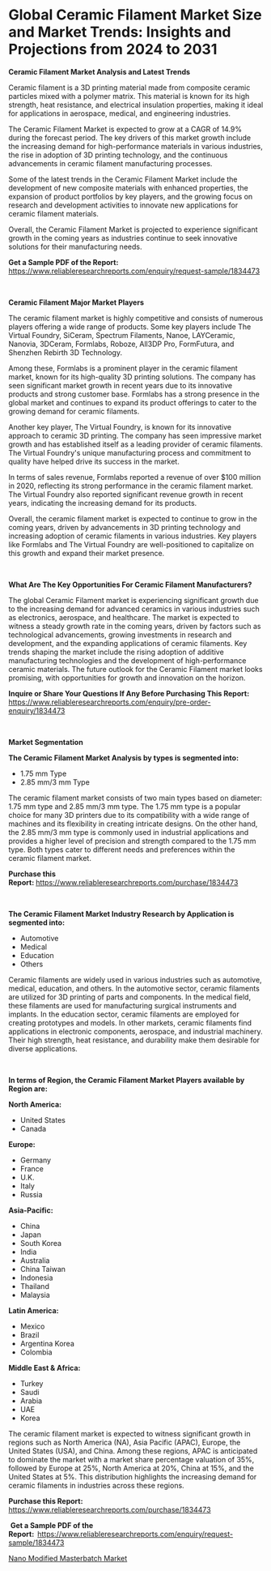 <p><h1>Global Ceramic Filament Market Size and Market Trends: Insights and Projections from 2024 to 2031</h1></p><p><strong>Ceramic Filament Market Analysis and Latest Trends</strong></p>
<p><p>Ceramic filament is a 3D printing material made from composite ceramic particles mixed with a polymer matrix. This material is known for its high strength, heat resistance, and electrical insulation properties, making it ideal for applications in aerospace, medical, and engineering industries.</p><p>The Ceramic Filament Market is expected to grow at a CAGR of 14.9% during the forecast period. The key drivers of this market growth include the increasing demand for high-performance materials in various industries, the rise in adoption of 3D printing technology, and the continuous advancements in ceramic filament manufacturing processes.</p><p>Some of the latest trends in the Ceramic Filament Market include the development of new composite materials with enhanced properties, the expansion of product portfolios by key players, and the growing focus on research and development activities to innovate new applications for ceramic filament materials.</p><p>Overall, the Ceramic Filament Market is projected to experience significant growth in the coming years as industries continue to seek innovative solutions for their manufacturing needs.</p></p>
<p><strong>Get a Sample PDF of the Report:&nbsp;</strong> <a href="https://www.reliableresearchreports.com/enquiry/request-sample/1834473">https://www.reliableresearchreports.com/enquiry/request-sample/1834473</a></p>
<p>&nbsp;</p>
<p><strong>Ceramic Filament Major Market Players</strong></p>
<p><p>The ceramic filament market is highly competitive and consists of numerous players offering a wide range of products. Some key players include The Virtual Foundry, SiCeram, Spectrum Filaments, Nanoe, LAYCeramic, Nanovia, 3DCeram, Formlabs, Roboze, All3DP Pro, FormFutura, and Shenzhen Rebirth 3D Technology. </p><p>Among these, Formlabs is a prominent player in the ceramic filament market, known for its high-quality 3D printing solutions. The company has seen significant market growth in recent years due to its innovative products and strong customer base. Formlabs has a strong presence in the global market and continues to expand its product offerings to cater to the growing demand for ceramic filaments.</p><p>Another key player, The Virtual Foundry, is known for its innovative approach to ceramic 3D printing. The company has seen impressive market growth and has established itself as a leading provider of ceramic filaments. The Virtual Foundry's unique manufacturing process and commitment to quality have helped drive its success in the market.</p><p>In terms of sales revenue, Formlabs reported a revenue of over $100 million in 2020, reflecting its strong performance in the ceramic filament market. The Virtual Foundry also reported significant revenue growth in recent years, indicating the increasing demand for its products.</p><p>Overall, the ceramic filament market is expected to continue to grow in the coming years, driven by advancements in 3D printing technology and increasing adoption of ceramic filaments in various industries. Key players like Formlabs and The Virtual Foundry are well-positioned to capitalize on this growth and expand their market presence.</p></p>
<p>&nbsp;</p>
<p><strong>What Are The Key Opportunities For Ceramic Filament Manufacturers?</strong></p>
<p><p>The global Ceramic Filament market is experiencing significant growth due to the increasing demand for advanced ceramics in various industries such as electronics, aerospace, and healthcare. The market is expected to witness a steady growth rate in the coming years, driven by factors such as technological advancements, growing investments in research and development, and the expanding applications of ceramic filaments. Key trends shaping the market include the rising adoption of additive manufacturing technologies and the development of high-performance ceramic materials. The future outlook for the Ceramic Filament market looks promising, with opportunities for growth and innovation on the horizon.</p></p>
<p><strong>Inquire or Share Your Questions If Any Before Purchasing This Report:</strong> <a href="https://www.reliableresearchreports.com/enquiry/pre-order-enquiry/1834473">https://www.reliableresearchreports.com/enquiry/pre-order-enquiry/1834473</a></p>
<p>&nbsp;</p>
<p><strong>Market Segmentation</strong></p>
<p><strong>The Ceramic Filament Market Analysis by types is segmented into:</strong></p>
<p><ul><li>1.75 mm Type</li><li>2.85 mm/3 mm Type</li></ul></p>
<p><p>The ceramic filament market consists of two main types based on diameter: 1.75 mm type and 2.85 mm/3 mm type. The 1.75 mm type is a popular choice for many 3D printers due to its compatibility with a wide range of machines and its flexibility in creating intricate designs. On the other hand, the 2.85 mm/3 mm type is commonly used in industrial applications and provides a higher level of precision and strength compared to the 1.75 mm type. Both types cater to different needs and preferences within the ceramic filament market.</p></p>
<p><strong>Purchase this Report:&nbsp;</strong><a href="https://www.reliableresearchreports.com/purchase/1834473">https://www.reliableresearchreports.com/purchase/1834473</a></p>
<p>&nbsp;</p>
<p><strong>The Ceramic Filament Market Industry Research by Application is segmented into:</strong></p>
<p><ul><li>Automotive</li><li>Medical</li><li>Education</li><li>Others</li></ul></p>
<p><p>Ceramic filaments are widely used in various industries such as automotive, medical, education, and others. In the automotive sector, ceramic filaments are utilized for 3D printing of parts and components. In the medical field, these filaments are used for manufacturing surgical instruments and implants. In the education sector, ceramic filaments are employed for creating prototypes and models. In other markets, ceramic filaments find applications in electronic components, aerospace, and industrial machinery. Their high strength, heat resistance, and durability make them desirable for diverse applications.</p></p>
<p>&nbsp;</p>
<p><strong>In terms of Region, the Ceramic Filament Market Players available by Region are:</strong></p>
<p>
    <p> <strong> North America: </strong>
        <ul>
            <li>United States</li>
            <li>Canada</li>
        </ul>
        </p> 
    <p> <strong> Europe: </strong>
        <ul>
            <li>Germany</li>
            <li>France</li>
            <li>U.K.</li>
            <li>Italy</li>
            <li>Russia</li>
        </ul>
        </p> 
    <p> <strong> Asia-Pacific: </strong>
        <ul>
            <li>China</li>
            <li>Japan</li>
            <li>South Korea</li>
            <li>India</li>
            <li>Australia</li>
            <li>China Taiwan</li>
            <li>Indonesia</li>
            <li>Thailand</li>
            <li>Malaysia</li>
        </ul>
        </p> 
    <p> <strong> Latin America: </strong>
        <ul>
            <li>Mexico</li>
            <li>Brazil</li>
            <li>Argentina Korea</li>
            <li>Colombia</li>
        </ul>
        </p> 
    <p> <strong> Middle East & Africa: </strong>
        <ul>
            <li>Turkey</li>
            <li>Saudi</li>
            <li>Arabia</li>
            <li>UAE</li>
            <li>Korea</li>
        </ul>
    </p>
    </p>
<p><p>The ceramic filament market is expected to witness significant growth in regions such as North America (NA), Asia Pacific (APAC), Europe, the United States (USA), and China. Among these regions, APAC is anticipated to dominate the market with a market share percentage valuation of 35%, followed by Europe at 25%, North America at 20%, China at 15%, and the United States at 5%. This distribution highlights the increasing demand for ceramic filaments in industries across these regions.</p></p>
<p><strong>Purchase this Report: </strong><a href="https://www.reliableresearchreports.com/purchase/1834473">https://www.reliableresearchreports.com/purchase/1834473</a></p>
<p>&nbsp;<strong>Get a Sample PDF of the Report:&nbsp;&nbsp;</strong><a href="https://www.reliableresearchreports.com/enquiry/request-sample/1834473">https://www.reliableresearchreports.com/enquiry/request-sample/1834473</a></p>
<p><strong></strong></p>
<p><p><a href="https://pretty-mail-caf.notion.site/Nano-Modified-Masterbatch-Market-Share-Market-New-Trends-Analysis-Report-By-Type-By-Application--90adddaae5224cd68c5b50d683818337">Nano Modified Masterbatch Market</a></p></p>